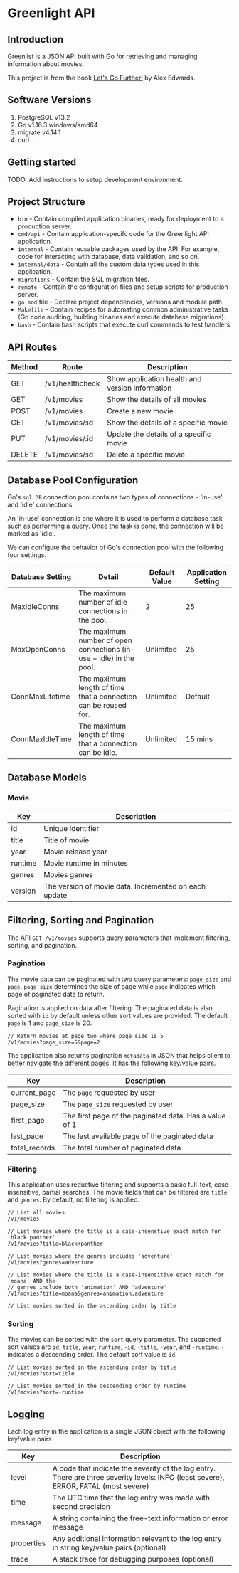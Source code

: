 # Greenlight API

## Introduction
Greenlist is a JSON API built with Go for retrieving and managing information about movies.

This project is from the book <a href="https://lets-go-further.alexedwards.net/" target="_blank">Let's Go Further!</a> by Alex Edwards.

## Software Versions
1. PostgreSQL v13.2
2. Go v1.16.3 windows/amd64
3. migrate v4.14.1
4. curl

## Getting started

TODO: Add instructions to setup development environment.

## Project Structure
- `bin` - Contain compiled application binaries, ready for deployment to a production server.
- `cmd/api` - Contain application-specifc code for the Greenlight API application.
- `internal` - Contain reusable packages used by the API. For example, code for interacting with database, data validation, and so on.
- `internal/data` - Contain all the custom data types used in this application.
- `migrations` - Contain the SQL migration files.
- `remote` - Contain the configuration files and setup scripts for production server.
- `go.mod` file - Declare project dependencies, versions and module path.
- `Makefile` - Contain recipes for automating common administrative tasks (Go code auditing, building binaries and execute database migrations).
- `bash` - Contain bash scripts that execute curl commands to test handlers

## API Routes
| Method | Route | Description |
| ------ | ----- | ----------- |
| GET    | /v1/healthcheck | Show application health and version information |
| GET    | /v1/movies      | Show the details of all movies |
| POST   | /v1/movies      | Create a new movie |
| GET    | /v1/movies/:id  | Show the details of a specific movie |
| PUT    | /v1/movies/:id  | Update the details of a specific movie |
| DELETE | /v1/movies/:id  | Delete a specific movie |

## Database Pool Configuration

Go's `sql.DB` connection pool contains two types of connections - 'in-use' and 'idle' connections.

An 'in-use' connection is one where it is used to perform a database task such as performing a query. Once the task is done, the connection will be marked as 'idle'.

We can configure the behavior of Go's connection pool with the following four settings.

| Database Setting | Detail | Default Value | Application Setting |
| ------ | ------ | ------ | ----- | 
| MaxIdleConns | The maximum number of idle connections in the pool. | 2 |  25 | 
| MaxOpenConns | The maximum number of open connections (in-use + idle) in the pool. | Unlimited | 25 |
| ConnMaxLifetime | The maximum length of time that a connection can be reused for. | Unlimited | Default |
| ConnMaxIdleTime | The maximum length of time that a connection can be idle. | Unlimited | 15 mins |

## Database Models

### Movie

| Key | Description | 
| ----- | ------ | 
| id | Unique identifier |
| title | Title of movie |
| year | Movie release year |
| runtime | Movie runtime in minutes |
| genres | Movies genres |
| version | The version of movie data. Incremented on each update |

## Filtering, Sorting and Pagination

The API `GET /v1/movies` supports query parameters that implement filtering, sorting, and pagination.

### Pagination

The movie data can be paginated with two query parameters: `page_size` and `page`. `page_size` determines the size of page while `page` indicates which page of paginated data to return. 

Pagination is applied on data after filtering. The paginated data is also sorted with `id` by default unless other sort values are provided. The default `page` is 1 and `page_size` is 20.

```
// Return movies at page two where page size is 5 
/v1/movies?page_size=5&page=2
```

The application also returns pagination `metadata` in JSON that helps client to better navigate the different pages. It has the following key/value pairs.

| Key | Description | 
| ----- | ------ | 
| current_page | The `page` requested by user |
| page_size | The `page_size` requested by user |
| first_page | The first page of the paginated data. Has a value of 1 |
| last_page | The last available page of the paginated data |
| total_records | The total number of paginated data |

### Filtering

This application uses reductive filtering and supports a basic full-text, case-insensitive, partial searches. The movie fields that can be filtered are `title` and `genres`. By default, no filtering is applied.

```
// List all movies
/v1/movies

// List movies where the title is a case-insenstive exact match for 'black panther'
/v1/movies?title=black+panther

// List movies where the genres includes 'adventure'
/v1/movies?genres=adventure

// List movies where the title is a case-insensitive exact match for 'moana' AND the
// genres include both 'animation' AND 'adventure'
/v1/movies?title=moana&genres=animation,adventure

// List movies sorted in the ascending order by title
```

### Sorting

The movies can be sorted with the `sort` query parameter. The supported sort values are `id`, `title`, `year`, `runtime`, `-id`, `-title`, `-year`, and `-runtime`. `-` indicates a descending order. The default sort value is `id`.

```
// List movies sorted in the ascending order by title
/v1/movies?sort=title

// List movies sorted in the descending order by runtime
/v1/movies?sort=-runtime
```

## Logging

Each log entry in the application is a single JSON object with the following key/value pairs

| Key | Description | 
| ----- | ------ | 
| level | A code that indicate the severity of the log entry. There are three severity levels: INFO (least severe), ERROR, FATAL (most severe) |
| time | The UTC time that the log entry was made with second precision |
| message | A string containing the free-text information or error message |
| properties | Any additional information relevant to the log entry in string key/value pairs (optional) |
| trace | A stack trace for debugging purposes (optional) |




